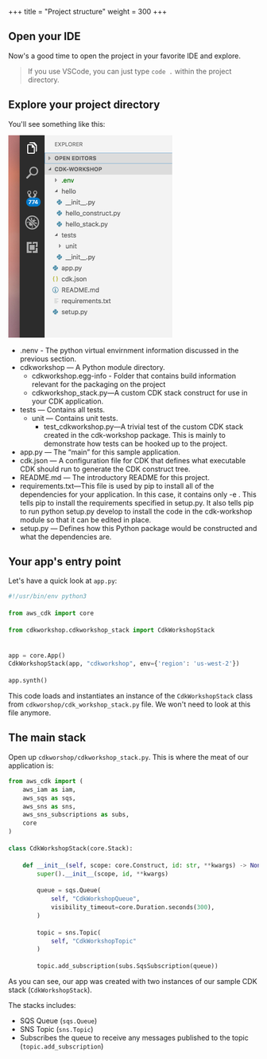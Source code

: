 +++
title = "Project structure"
weight = 300
+++

## Open your IDE

Now's a good time to open the project in your favorite IDE and explore.

> If you use VSCode, you can just type `code .` within the project directory.

## Explore your project directory

You'll see something like this:

![](./structure.png)

* .nenv - The python virtual envirnment information discussed in the previous section.
* cdkworkshop — A Python module directory.
  * cdkworkshop.egg-info - Folder that contains build information relevant for the packaging on the project
  * cdkworkshop_stack.py—A custom CDK stack construct for use in your CDK application.
* tests — Contains all tests.
  * unit — Contains unit tests.
    * test_cdkworkshop.py—A trivial test of the custom CDK stack created in the cdk-workshop package. This is mainly to demonstrate how tests can be hooked up to the project.
* app.py — The “main” for this sample application.
* cdk.json — A configuration file for CDK that defines what executable CDK should run to generate the CDK construct tree.
* README.md — The introductory README for this project.
* requirements.txt—This file is used by pip to install all of the dependencies for your application. In this case, it contains only -e . This tells pip to install the requirements specified in setup.py. It also tells pip to run python setup.py develop to install the code in the cdk-workshop module so that it can be edited in place.
* setup.py — Defines how this Python package would be constructed and what the dependencies are.

## Your app's entry point

Let's have a quick look at `app.py`:

```python
#!/usr/bin/env python3

from aws_cdk import core

from cdkworkshop.cdkworkshop_stack import CdkWorkshopStack


app = core.App()
CdkWorkshopStack(app, "cdkworkshop", env={'region': 'us-west-2'})

app.synth()
```

This code loads and instantiates an instance of the `CdkWorkshopStack` class from 
`cdkworshop/cdk_workshop_stack.py` file. We won't need to look at this file anymore.

## The main stack

Open up `cdkworshop/cdkworkshop_stack.py`. This is where the meat of our application
is:

```python
from aws_cdk import (
    aws_iam as iam,
    aws_sqs as sqs,
    aws_sns as sns,
    aws_sns_subscriptions as subs,
    core
)

class CdkWorkshopStack(core.Stack):

    def __init__(self, scope: core.Construct, id: str, **kwargs) -> None:
        super().__init__(scope, id, **kwargs)

        queue = sqs.Queue(
            self, "CdkWorkshopQueue",
            visibility_timeout=core.Duration.seconds(300),
        )

        topic = sns.Topic(
            self, "CdkWorkshopTopic"
        )

        topic.add_subscription(subs.SqsSubscription(queue))
```

As you can see, our app was created with two instances of our sample CDK stack
(`CdkWorkshopStack`).

The stacks includes:

- SQS Queue (`sqs.Queue`)
- SNS Topic (`sns.Topic`)
- Subscribes the queue to receive any messages published to the topic (`topic.add_subscription`)

